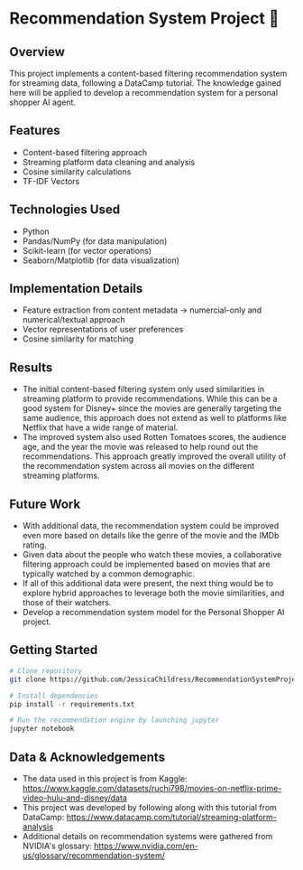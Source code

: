 # Recommendation System Project 🔎

## Overview
This project implements a content-based filtering recommendation system for streaming data, following a DataCamp tutorial. The knowledge gained here will be applied to develop a recommendation system for a personal shopper AI agent.

## Features
- Content-based filtering approach
- Streaming platform data cleaning and analysis
- Cosine similarity calculations
- TF-IDF Vectors

## Technologies Used
- Python
- Pandas/NumPy (for data manipulation)
- Scikit-learn (for vector operations)
- Seaborn/Matplotlib (for data visualization)

## Implementation Details
- Feature extraction from content metadata
  -> numercial-only and numerical/textual approach
- Vector representations of user preferences
- Cosine similarity for matching

## Results
- The initial content-based filtering system only used similarities in streaming platform to provide recommendations. While this can be a good system for Disney+ since the movies are generally targeting the same audience, this approach does not extend as well to platforms like Netflix that have a wide range of material.
- The improved system also used Rotten Tomatoes scores, the audience age, and the year the movie was released to help round out the recommendations. This approach greatly improved the overall utility of the recommendation system across all movies on the different streaming platforms.

## Future Work
- With additional data, the recommendation system could be improved even more based on details like the genre of the movie and the IMDb rating.
- Given data about the people who watch these movies, a collaborative filtering approach could be implemented based on movies that are typically watched by a common demographic. 
- If all of this additional data were present, the next thing would be to explore hybrid approaches to leverage both the movie similarities, and those of their watchers. 
- Develop a recommendation system model for the Personal Shopper AI project. 

## Getting Started
```bash
# Clone repository
git clone https://github.com/JessicaChildress/RecommendationSystemProject.git

# Install dependencies
pip install -r requirements.txt

# Run the recommendation engine by launching jupyter
jupyter notebook
```

## Data & Acknowledgements
- The data used in this project is from Kaggle: https://www.kaggle.com/datasets/ruchi798/movies-on-netflix-prime-video-hulu-and-disney/data
- This project was developed by following along with this tutorial from DataCamp: https://www.datacamp.com/tutorial/streaming-platform-analysis
- Additional details on recommendation systems were gathered from NVIDIA's glossary: https://www.nvidia.com/en-us/glossary/recommendation-system/ 

